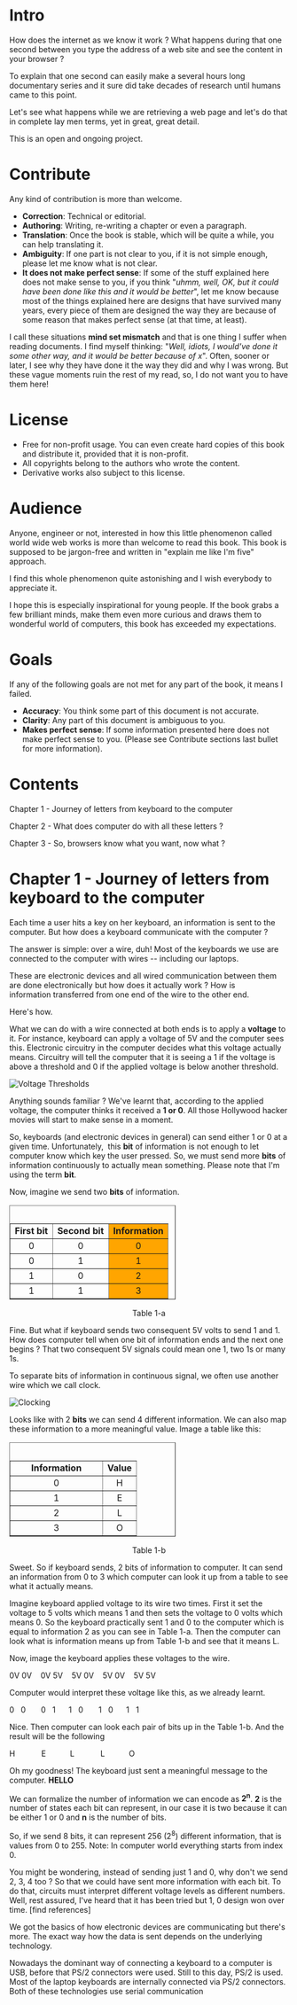 Intro
=====
How does the internet as we know it work ? What happens during that one second between you type the address of a web site and see the content in your browser ?

To explain that one second can easily make a several hours long documentary series and it sure did take decades of research until humans came to this point.

Let's see what happens while we are retrieving a web page and let's do that in complete lay men terms, yet in great, great detail.

This is an open and ongoing project.

Contribute
==========
Any kind of contribution is more than welcome.

  - **Correction**: Technical or editorial.
  - **Authoring**: Writing, re-writing a chapter or even a paragraph.
  - **Translation**: Once the book is stable, which will be quite a while, you can help translating it.
  - **Ambiguity**: If one part is not clear to you, if it is not simple enough, please let me know what is not
  clear.
  - **It does not make perfect sense**: If some of the stuff explained here does not make sense to you, if you
  think "*uhmm, well, OK, but it could have been done like this and it would be better*", let me know because
  most of the things explained here are designs that have survived many years, every piece of them are designed
  the way they are because of some reason that makes perfect sense (at that time, at least).
  <p>I call these situations <strong>mind set mismatch</strong> and that is one thing I suffer when reading documents. I find myself thinking: "<em>Well, idiots, I would've done it some other way, and it would be better because of x</em>". Often, sooner or later, I see why they have done it the way they did and why I was wrong. But these vague moments ruin the rest of my read, so, I do not want you to have them here!

License
=======
  - Free for non-profit usage. You can even create hard copies of this book and distribute it, provided that it is
  non-profit.
  - All copyrights belong to the authors who wrote the content.
  - Derivative works also subject to this license.

Audience
==========
Anyone, engineer or not, interested in how this little phenomenon called world wide web works is more than welcome to read this book. This book is supposed to be jargon-free and written in "explain me like I'm five" approach.

I find this whole phenomenon quite astonishing and I wish everybody to appreciate it.

I hope this is especially inspirational for young people. If the book grabs a few brilliant minds, make them even more curious and draws them to wonderful world of computers, this book has exceeded my expectations.

Goals
=====
If any of the following goals are not met for any part of the book, it means I failed.

  - **Accuracy**: You think some part of this document is not accurate.
  - **Clarity**: Any part of this document is ambiguous to you.
  - **Makes perfect sense**: If some information presented here does not make perfect sense to you. (Please see Contribute sections last bullet for more information).</li>

Contents
======
Chapter 1 - Journey of letters from keyboard to the computer

Chapter 2 - What does computer do with all these letters ?

Chapter 3 - So, browsers know what you want, now what ?

Chapter 1 - Journey of letters from keyboard to the computer
============================================================
Each time a user hits a key on her keyboard, an information is sent to the computer. But how does a keyboard communicate with the computer ?

The answer is simple: over a wire, duh! Most of the keyboards we use are connected to the computer with wires -- including our laptops.

These are electronic devices and all wired communication between them are done electronically but how does it actually work ? How is information transferred from one end of the wire to the other end.

Here's how.

What we can do with a wire connected at both ends is to apply a <strong>voltage</strong> to it. For instance, keyboard can apply a voltage of 5V and the computer sees this. Electronic circuitry in the computer decides what this voltage actually means. Circuitry will tell the computer that it is seeing a 1 if the voltage is above a threshold and 0 if the applied voltage is below another threshold.

![Voltage Thresholds](https://github.com/engina/the-internet-book/raw/master/exports/voltage_thresholds.png "Voltage Thresholds")

Anything sounds familiar ? We've learnt that, according to the applied voltage, the computer thinks it received a <strong>1 or 0</strong>. All those Hollywood hacker movies will start to make sense in a moment.

So, keyboards (and electronic devices in general) can send either 1 or 0 at a given time. Unfortunately,  this <strong>bit</strong> of information is not enough to let computer know which key the user pressed. So, we must send more <strong>bits</strong> of information continuously to actually mean something. Please note that I'm using the term <strong>bit</strong>.

Now, imagine we send two <strong>bits</strong> of information.
<table class="aligncenter" style="width: 300px;" border="1" align="center"><caption> </caption>
<tbody>
<tr>
<td style="text-align: center;"><strong>First bit</strong></td>
<td style="text-align: center;"><strong>Second bit</strong></td>
<td style="background-color: orange; text-align: center;"><strong>Information</strong></td>
</tr>
<tr>
<td style="text-align: center;">0</td>
<td style="text-align: center;">0</td>
<td style="background-color: orange; text-align: center;">0</td>
</tr>
<tr>
<td style="text-align: center;">0</td>
<td style="text-align: center;">1</td>
<td style="background-color: orange; text-align: center;">1</td>
</tr>
<tr>
<td style="text-align: center;">1</td>
<td style="text-align: center;">0</td>
<td style="background-color: orange; text-align: center;">2</td>
</tr>
<tr>
<td style="text-align: center;">1</td>
<td style="text-align: center;">1</td>
<td style="background-color: orange; text-align: center;">3</td>
</tr>
</tbody>
</table>
<p style="text-align: center;">Table 1-a</p>

Fine. But what if keyboard sends two consequent 5V volts to send 1 and 1. How does computer tell when one bit of
information ends and the next one begins ? That two consequent 5V signals could mean one 1, two 1s or many 1s.

To separate bits of information in continuous signal, we often use another wire which we call clock.

![Clocking](https://github.com/engina/the-internet-book/raw/master/exports/clock.png "Clocking")

Looks like with 2 <strong>bits</strong> we can send 4 different information. We can also map these information to a more meaningful value. Image a table like this:
<table class="aligncenter" style="width: 300px;" border="1"><caption> </caption>
<tbody>
<tr>
<td style="text-align: center;"><strong>Information</strong></td>
<td style="text-align: center;"><strong>Value</strong></td>
</tr>
<tr>
<td style="width: 150px; text-align: center;">0</td>
<td style="text-align: center;">H</td>
</tr>
<tr>
<td style="text-align: center;">1</td>
<td style="text-align: center;">E</td>
</tr>
<tr>
<td style="text-align: center;">2</td>
<td style="text-align: center;">L</td>
</tr>
<tr>
<td style="text-align: center;">3</td>
<td style="text-align: center;">O</td>
</tr>
</tbody>
</table>
<p style="text-align: center;">Table 1-b</p>
Sweet. So if keyboard sends, 2 bits of information to computer. It can send an information from 0 to 3 which computer can look it up from a table to see what it actually means.

Imagine keyboard applied voltage to its wire two times. First it set the voltage to 5 volts which means 1 and then sets the voltage to 0 volts which means 0. So the keyboard practically sent 1 and 0 to the computer which is equal to information 2 as you can see in Table 1-a. Then the computer can look what is information means up from Table 1-b and see that it means L.

Now, image the keyboard applies these voltages to the wire.

0V 0V    0V 5V    5V 0V    5V 0V    5V 5V

Computer would interpret these voltage like this, as we already learnt.

0   0       0   1      1   0       1   0      1   1

Nice. Then computer can look each pair of bits up in the Table 1-b. And the result will be the following

H            E           L            L           O

Oh my goodness! The keyboard just sent a meaningful message to the computer. <strong>HELLO</strong>

We can formalize the number of information we can encode as <strong>2<sup>n</sup></strong>. <strong>2</strong> is the number of states each bit can represent, in our case it is two because it can be either 1 or 0 and <strong>n</strong> is the number of bits.

So, if we send 8 bits, it can represent 256 (2<sup>8</sup>) different information, that is values from 0 to 255. Note: In computer world everything starts from index 0.

You might be wondering, instead of sending just 1 and 0, why don't we send 2, 3, 4 too ? So that we could have sent more information with each bit. To do that, circuits must interpret different voltage levels as different numbers. Well, rest assured, I've heard that it has been tried but 1, 0 design won over time. [find references]

We got the basics of how electronic devices are communicating but there's more. The exact way how the data is sent depends on the underlying technology.

Nowadays the dominant way of connecting a keyboard to a computer is USB, before that PS/2 connectors were used. Still to this day, PS/2 is used. Most of the laptop keyboards are internally connected via PS/2 connectors. Both of these technologies use serial communication

